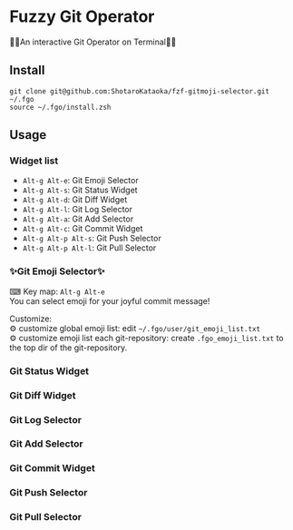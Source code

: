 # Fuzzy Git Operator
🎉🎉An interactive Git Operator on Terminal🎉🎉

## Install
```
git clone git@github.com:ShotaroKataoka/fzf-gitmoji-selector.git ~/.fgo
source ~/.fgo/install.zsh
```

## Usage
### Widget list
- `Alt-g Alt-e`: Git Emoji Selector
- `Alt-g Alt-s`: Git Status Widget
- `Alt-g Alt-d`: Git Diff Widget
- `Alt-g Alt-l`: Git Log Selector
- `Alt-g Alt-a`: Git Add Selector
- `Alt-g Alt-c`: Git Commit Widget
- `Alt-g Alt-p Alt-s`: Git Push Selector
- `Alt-g Alt-p Alt-l`: Git Pull Selector

### ✨Git Emoji Selector✨
⌨ Key map: `Alt-g Alt-e`  
You can select emoji for your joyful commit message!  

Customize:  
⚙️ customize global emoji list: edit `~/.fgo/user/git_emoji_list.txt`  
⚙️ customize emoji list each git-repository: create `.fgo_emoji_list.txt` to the top dir of the git-repository.  

### Git Status Widget
### Git Diff Widget
### Git Log Selector
### Git Add Selector
### Git Commit Widget
### Git Push Selector
### Git Pull Selector
